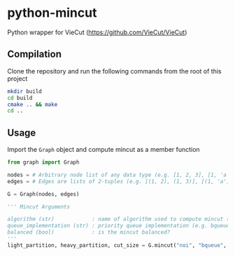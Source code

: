 # python-mincut
Python wrapper for VieCut (https://github.com/VieCut/VieCut)

## Compilation
Clone the repository and run the following commands from the root of this project
```bash
mkdir build
cd build
cmake .. && make
cd ..
```
## Usage
Import the `Graph` object and compute mincut as a member function
```Python
from graph import Graph

nodes = # Arbitrary node list of any data type (e.g. [1, 2, 3], [1, 'a', 0.5], etc.)
edges = # Edges are lists of 2-tuples (e.g. [(1, 2), (1, 3)], [(1, 'a'), (0.5, 1)], etc.). The elements in the tuples must be in the node list.

G = Graph(nodes, edges)

''' Mincut Arguments

algorithm (str)            : name of algorithm used to compute mincut (e.g. noi, vc, cactus)
queue_implementation (str) : priority queue implementation (e.g. bqueue, bstack, heap)
balanced (bool)            : is the mincut balanced?
'''
light_partition, heavy_partition, cut_size = G.mincut("noi", "bqueue", False)
```
